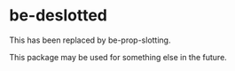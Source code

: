 # be-deslotted 

This has been replaced by be-prop-slotting.

This package may be used for something else in the future.